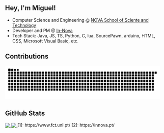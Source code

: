 ## Hey, I'm Miguel!
<ul>
  <li>Computer Science and Engineering @ <a href="https://www.fct.unl.pt/" target="_blank">NOVA School of Sciente and Technology</a></li>
  <li>Developer and PM @ <a href="https://innova.pt/" target="_blank">In-Nova</a></li>
  <li>Tech Stack: Java, JS, TS, Python, C, lua, SourcePawn, arduino, HTML, CSS, Microsoft Visual Basic, etc.</li>
</ul>

## Contributions
<picture>
  <source media="(prefers-color-scheme: dark)" srcset="https://raw.githubusercontent.com/miguelcollaco/miguelcollaco/refs/heads/output/github-contribution-grid-snake-dark.svg" />
  <source media="(prefers-color-scheme: light)" srcset="https://raw.githubusercontent.com/miguelcollaco/miguelcollaco/refs/heads/output/github-contribution-grid-snake.svg" />
  <img alt="github-snake" src="https://raw.githubusercontent.com/miguelcollaco/miguelcollaco/refs/heads/output/github-contribution-grid-snake.svg" />
</picture>

## GitHub Stats
<a href="https://github.com/miguelcollaco">
  <img align="center" src="https://github-readme-stats.vercel.app/api?username=miguelcollaco&show_icons=true&theme=github_dark" />
</a>
<a href="https://github.com/miguelcollaco">
  <img align="center" src="https://github-readme-stats.vercel.app/api/top-langs/?username=miguelcollaco&theme=github_dark" />
</a>
[1]: https://www.fct.unl.pt/
[2]: https://innova.pt/
